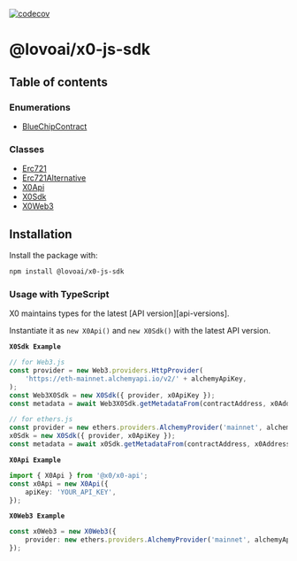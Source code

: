 [![codecov](https://codecov.io/gh/LOVO-product/x0-js-sdk/branch/main/graph/badge.svg?token=9XJydxj6lG)](https://codecov.io/gh/LOVO-product/x0-js-sdk)

# @lovoai/x0-js-sdk

## Table of contents

### Enumerations

- [BlueChipContract](enums/BlueChipContract.md)

### Classes

- [Erc721](docs/classes/Erc721.md)
- [Erc721Alternative](docs/classes/Erc721Alternative.md)
- [X0Api](docs/classes/X0Api.md)
- [X0Sdk](docs/classes/X0Sdk.md)
- [X0Web3](docs/classes/X0Web3.md)

## Installation

Install the package with:

```bash
npm install @lovoai/x0-js-sdk
```

### Usage with TypeScript

X0 maintains types for the latest [API version][api-versions].

Instantiate it as `new X0Api()` and `new X0Sdk()` with the latest API version.

**`X0Sdk Example`**

```typescript
// for Web3.js
const provider = new Web3.providers.HttpProvider(
    'https://eth-mainnet.alchemyapi.io/v2/' + alchemyApiKey,
);
const Web3X0Sdk = new X0Sdk({ provider, x0ApiKey });
const metadata = await Web3X0Sdk.getMetadataFrom(contractAddress, x0Address);
```

```typescript
// for ethers.js
const provider = new ethers.providers.AlchemyProvider('mainnet', alchemyApiKey);
x0Sdk = new X0Sdk({ provider, x0ApiKey });
const metadata = await x0Sdk.getMetadataFrom(contractAddress, x0Address);
```

**`X0Api Example`**

```typescript
import { X0Api } from '@x0/x0-api';
const x0Api = new X0Api({
    apiKey: 'YOUR_API_KEY',
});
```

**`X0Web3 Example`**

```typescript
const x0Web3 = new X0Web3({
    provider: new ethers.providers.AlchemyProvider('mainnet', alchemyApiKey),
});
```
